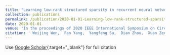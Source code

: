 ```yaml
---
title: "Learning low-rank structured sparsity in recurrent neural networks"
collection: publications
permalink: /publication/2020-01-01-Learning-low-rank-structured-sparsity-in-recurrent-neural-networks
date: 2020-01-01
venue: 'In the proceedings of 2020 IEEE International Symposium on Circuits and Systems (ISCAS)'
citation: ' Weijing Wen,  Fan Yang,  Yangfeng Su,  Dian Zhou,  Xuan Zeng, &quot;Learning low-rank structured sparsity in recurrent neural networks.&quot; In the proceedings of 2020 IEEE International Symposium on Circuits and Systems (ISCAS), 2020.'
---
```

Use [Google Scholar](https://scholar.google.com/scholar?q=Learning+low+rank+structured+sparsity+in+recurrent+neural+networks){:target="_blank"} for full citation